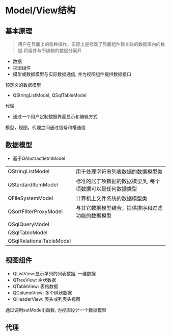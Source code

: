 # Model/View结构

## 基本原理

> 用户在界面上的各种操作，实际上是修改了界面组件锁关联的数据库内的数据
> 将组件与所编辑的数据分离开

- 数据
- 视图组件
- 模型或数据模型与实际数据通信, 并为视图组件提供数据接口

预定义的数据模型

- QStringListModel,  QSqlTableModel 

代理

- 通过一个用户定制数据界面显示和编辑方式

模型，视图，代理之间通过信号和槽通信

## 数据模型

- 基于QAbstractIetmModel

|||
|--|--|
|QStringListModel|用于处理字符串列表数据的数据模型类|
|QStardardItemModel|标准的居于项数据的数据模型类, 每个项数据可以是任何数据类型|
|QFileSystemModel|计算机上文件系统的数据模型类|
|QSortFilterProxyModel|与其它数据模型结合，提供排序和过滤功能的数据模型|
|QSqlQueryModel||
|QSqlTableModel||
|QSqlRelationalTableModel||

## 视图组件

- QListView:显示单列的列表数据, 一维数据
- QTreeView: 树状数据
- QTableView: 表格数据
- QColumnView: 多个树状数据
- QHeaderView: 表头或列表头视图

通过调用setModel()函数, 为视图设计一个数据模型

## 代理